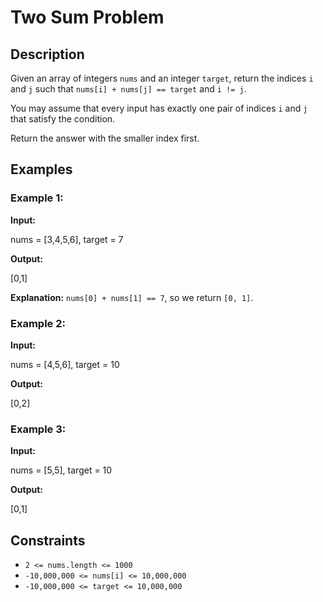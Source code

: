 # Two Sum Problem

## Description
Given an array of integers `nums` and an integer `target`, return the indices `i` and `j` such that `nums[i] + nums[j] == target` and `i != j`.

You may assume that every input has exactly one pair of indices `i` and `j` that satisfy the condition.

Return the answer with the smaller index first.

## Examples

### Example 1:
**Input:**

nums = [3,4,5,6], target = 7

**Output:**

[0,1]

**Explanation:** `nums[0] + nums[1] == 7`, so we return `[0, 1]`.

### Example 2:
**Input:**

nums = [4,5,6], target = 10

**Output:**

[0,2]


### Example 3:
**Input:**

nums = [5,5], target = 10

**Output:**

[0,1]


## Constraints
- `2 <= nums.length <= 1000`
- `-10,000,000 <= nums[i] <= 10,000,000`
- `-10,000,000 <= target <= 10,000,000`